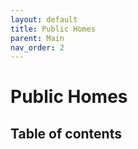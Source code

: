 ```yaml
---
layout: default
title: Public Homes
parent: Main
nav_order: 2
---
```


# Public Homes


## Table of contents
